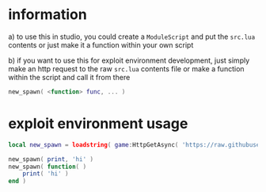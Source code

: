 # information
a) to use this in studio, you could create a `ModuleScript` and put the `src.lua` contents or just make it a function within your own script

b) if you want to use this for exploit environment development, just simply make an http request to the raw `src.lua` contents file or make a function within the script and call it from there

```lua
new_spawn( <function> func, ... )
```

# exploit environment usage
```lua
local new_spawn = loadstring( game:HttpGetAsync( 'https://raw.githubusercontent.com/networktraffic/synchrony/main/src.lua' ) )( )

new_spawn( print, 'hi' )
new_spawn( function( ) 
    print( 'hi' )
end )
```
